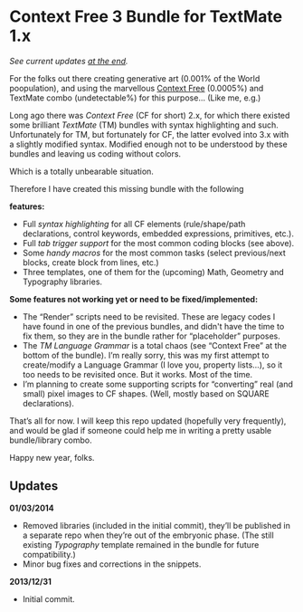 Context Free 3 Bundle for TextMate 1.x
==============================

*See current updates [at the end](#updates).*

For the folks out there creating generative art (0.001% of the World poopulation), and using the marvellous [Context Free](http://www.contextfreeart.org) (0.0005%) and TextMate combo (undetectable%) for this purpose… (Like me, e.g.)

Long ago there was *Context Free* (CF for short) 2.x, for which there existed some brilliant *TextMate* (TM) bundles with syntax highlighting and such. Unfortunately for TM, but fortunately for CF, the latter evolved into 3.x with a slightly modified syntax. Modified enough not to be understood by these bundles and leaving us coding without colors.

Which is a totally unbearable situation.

Therefore I have created this missing bundle with the following

**features:**

- Full *syntax highlighting* for all CF elements (rule/shape/path declarations, control keywords, embedded expressions, primitives, etc.).
- Full *tab trigger support* for the most common coding blocks (see above).
- Some *handy macros* for the most common tasks (select previous/next blocks, create block from lines, etc.)
- Three templates, one of them for the (upcoming) Math, Geometry and Typography libraries.

**Some features not working yet or need to be fixed/implemented:**

- The “Render” scripts need to be revisited. These are legacy codes I have found in one of the previous bundles, and didn't have the time to fix them, so they are in the bundle rather for “placeholder” purposes.
- The *TM Language Grammar* is a total chaos (see “Context Free” at the bottom of the bundle). I’m really sorry, this was my first attempt to create/modify a Language Grammar (I love you, property lists…), so it too needs to be revisited once. But it works. Most of the time.
- I’m planning to create some supporting scripts for “converting” real (and small) pixel images to CF shapes. (Well, mostly based on SQUARE declarations).

That’s all for now. I will keep this repo updated (hopefully very frequently), and would be glad if someone could help me in writing a pretty usable bundle/library combo.

Happy new year, folks.

## <a name="updates">Updates</a>

**01/03/2014**

- Removed libraries (included in the initial commit), they’ll be published in a separate repo when they’re out of the embryonic phase. (The still existing *Typography* template remained in the bundle for future compatibility.)
- Minor bug fixes and corrections in the snippets.

**2013/12/31**

- Initial commit.